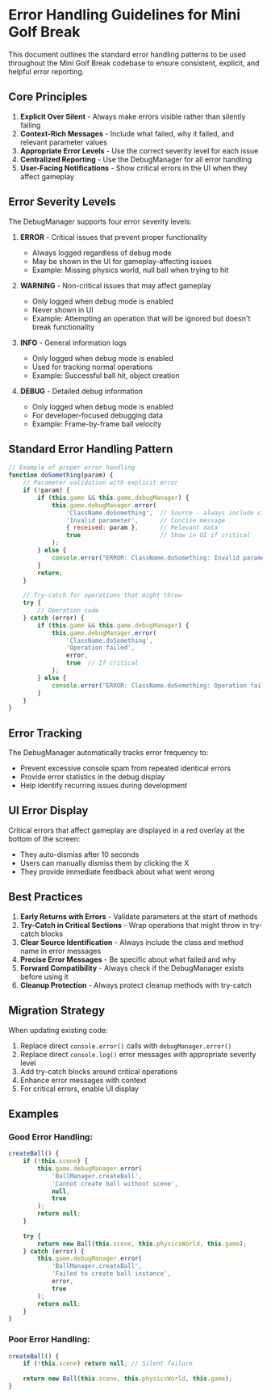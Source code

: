 # Error Handling Guidelines for Mini Golf Break

This document outlines the standard error handling patterns to be used throughout the Mini Golf Break codebase to ensure consistent, explicit, and helpful error reporting.

## Core Principles

1. **Explicit Over Silent** - Always make errors visible rather than silently failing
2. **Context-Rich Messages** - Include what failed, why it failed, and relevant parameter values
3. **Appropriate Error Levels** - Use the correct severity level for each issue
4. **Centralized Reporting** - Use the DebugManager for all error handling
5. **User-Facing Notifications** - Show critical errors in the UI when they affect gameplay

## Error Severity Levels

The DebugManager supports four error severity levels:

1. **ERROR** - Critical issues that prevent proper functionality
   - Always logged regardless of debug mode
   - May be shown in the UI for gameplay-affecting issues
   - Example: Missing physics world, null ball when trying to hit

2. **WARNING** - Non-critical issues that may affect gameplay
   - Only logged when debug mode is enabled
   - Never shown in UI
   - Example: Attempting an operation that will be ignored but doesn't break functionality

3. **INFO** - General information logs
   - Only logged when debug mode is enabled
   - Used for tracking normal operations
   - Example: Successful ball hit, object creation

4. **DEBUG** - Detailed debug information
   - Only logged when debug mode is enabled
   - For developer-focused debugging data
   - Example: Frame-by-frame ball velocity

## Standard Error Handling Pattern

```javascript
// Example of proper error handling
function doSomething(param) {
    // Parameter validation with explicit error
    if (!param) {
        if (this.game && this.game.debugManager) {
            this.game.debugManager.error(
                'ClassName.doSomething',  // Source - always include class and method
                'Invalid parameter',      // Concise message
                { received: param },      // Relevant data
                true                      // Show in UI if critical
            );
        } else {
            console.error("ERROR: ClassName.doSomething: Invalid parameter");
        }
        return;
    }
    
    // Try-catch for operations that might throw
    try {
        // Operation code
    } catch (error) {
        if (this.game && this.game.debugManager) {
            this.game.debugManager.error(
                'ClassName.doSomething',
                'Operation failed',
                error,
                true  // If critical
            );
        } else {
            console.error("ERROR: ClassName.doSomething: Operation failed", error);
        }
    }
}
```

## Error Tracking

The DebugManager automatically tracks error frequency to:
- Prevent excessive console spam from repeated identical errors
- Provide error statistics in the debug display
- Help identify recurring issues during development

## UI Error Display

Critical errors that affect gameplay are displayed in a red overlay at the bottom of the screen:
- They auto-dismiss after 10 seconds
- Users can manually dismiss them by clicking the X
- They provide immediate feedback about what went wrong

## Best Practices

1. **Early Returns with Errors** - Validate parameters at the start of methods
2. **Try-Catch in Critical Sections** - Wrap operations that might throw in try-catch blocks
3. **Clear Source Identification** - Always include the class and method name in error messages
4. **Precise Error Messages** - Be specific about what failed and why
5. **Forward Compatibility** - Always check if the DebugManager exists before using it
6. **Cleanup Protection** - Always protect cleanup methods with try-catch

## Migration Strategy

When updating existing code:
1. Replace direct `console.error()` calls with `debugManager.error()`
2. Replace direct `console.log()` error messages with appropriate severity level
3. Add try-catch blocks around critical operations
4. Enhance error messages with context
5. For critical errors, enable UI display

## Examples

### Good Error Handling:
```javascript
createBall() {
    if (!this.scene) {
        this.game.debugManager.error(
            'BallManager.createBall',
            'Cannot create ball without scene',
            null,
            true
        );
        return null;
    }
    
    try {
        return new Ball(this.scene, this.physicsWorld, this.game);
    } catch (error) {
        this.game.debugManager.error(
            'BallManager.createBall',
            'Failed to create ball instance',
            error,
            true
        );
        return null;
    }
}
```

### Poor Error Handling:
```javascript
createBall() {
    if (!this.scene) return null; // Silent failure
    
    return new Ball(this.scene, this.physicsWorld, this.game);
}
``` 